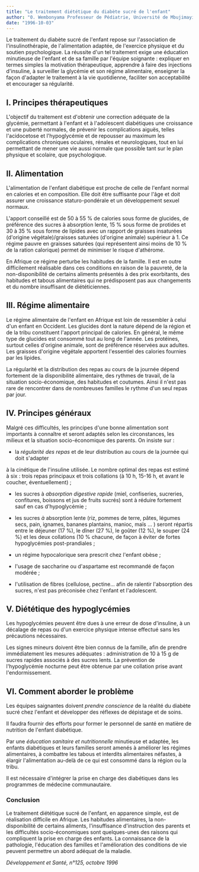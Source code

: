```yaml
---
title: "Le traitement diététique du diabète sucré de l'enfant"
author: "0. Wembonyama Professeur de Pédiatrie, Université de Mbujimayi, Zaïre."
date: "1996-10-03"
---
```


Le traitement du diabète sucré de l'enfant repose sur l'association de l'insulinothérapie, de l'alimentation adaptée, de l'exercice physique et du soutien psychologique. La réussite d'un tel traitement exige une éducation minutieuse de l'enfant et de sa famille par l'équipe soignante : expliquer en termes simples la motivation thérapeutique, apprendre à faire des injections d'insuline, à surveiller la glycémie et son régime alimentaire, enseigner la façon d'adapter le traitement à la vie quotidienne, faciliter son acceptabilité et encourager sa régularité.

## I. Principes thérapeutiques

L'objectif du traitement est d'obtenir une correction adéquate de la glycémie, permettant à l'enfant et à l'adolescent diabétiques une croissance et une puberté normales, de prévenir les complications aiguës, telles l'acidocetose et l'hypoglycémie et de repousser au maximum les complications chroniques oculaires, rénales et neurologiques, tout en lui permettant de mener une vie aussi normale que possible tant sur le plan physique et scolaire, que psychologique.

## II. Alimentation

L'alimentation de l'enfant diabétique est proche de celle de l'enfant normal en calories et en composition. Elle doit être suffisante pour l'âge et doit assurer une croissance staturo-pondérale et un développement sexuel normaux.

L'apport conseillé est de 50 à 55 % de calories sous forme de glucides, de préférence des sucres à absorption lente, 15 % sous forme de protides et 30 à 35 % sous forme de lipides avec un rapport de graisses insaturées (d'origine végétale)/graisses saturées (d'origine animale) supérieur à 1. Ce régime pauvre en graisses saturées (qui représentent ainsi moins de 10 % de la ration calorique) permet de minimiser le risque d'athérome.

En Afrique ce régime perturbe les habitudes de la famille. Il est en outre difficilement réalisable dans ces conditions en raison de la pauvreté, de la non-disponibilité de certains aliments présentés à des prix exorbitants, des habitudes et tabous alimentaires qui ne prédisposent pas aux changements et du nombre insuffisant de diététiciennes.

## III. Régime alimentaire

Le régime alimentaire de l'enfant en Afrique est loin de ressembler à celui d'un enfant en Occident. Les glucides dont la nature dépend de la région et de la tribu constituent l'apport principal de calories. En général, le même type de glucides est consommé tout au long de l'année. Les protéines, surtout celles d'origine animale, sont de préférence réservées aux adultes. Les graisses d'origine végétale apportent l'essentiel des calories fournies par les lipides.

La régularité et la distribution des repas au cours de la journée dépend fortement de la disponibilité alimentaire, des rythmes de travail, de la situation socio-économique, des habitudes et coutumes. Ainsi il n'est pas rare de rencontrer dans de nombreuses familles le rythme d'un seul repas par jour.

## IV. Principes généraux

Malgré ces difficultés, les principes d'une bonne alimentation sont importants à connaître et seront adaptés selon les circonstances, les milieux et la situation socio-économique des parents. On insiste sur :

- la *régularité des repas* et de leur distribution au cours de la journée qui doit s'adapter

à la cinétique de l'insuline utilisée. Le nombre optimal des repas est estimé à six : trois repas principaux et trois collations (à 10 h, 15-16 h, et avant le coucher, éventuellement) ;

- les sucres à *absorption digestive rapide* (miel, confiseries, sucreries, confitures, boissons et jus de fruits sucrés) sont à réduire fortement sauf en cas d'hypoglycémie ;

- les sucres *à* absorption lente (riz, pommes de terre, pâtes, légumes secs, pain, ignames, bananes plantains, manioc, maïs ... ) seront répartis entre le déjeuner (17 %), le dîner (27 %), le goûter (12 %), le souper (24 %) et les deux collations (10 % chacune, de façon à éviter de fortes hypoglycémies post-prandiales ;

- un régime hypocalorique sera prescrit chez l'enfant obèse ;

- l'usage de saccharine ou d'aspartame est recommandé de façon modérée ;

- l'utilisation de fibres (cellulose, pectine... afin de ralentir l'absorption des sucres, n'est pas préconisée chez l'enfant et l'adolescent.

## V. Diététique des hypoglycémies

Les hypoglycémies peuvent être dues à une erreur de dose d'insuline, à un décalage de repas ou d'un exercice physique intense effectué sans les précautions nécessaires.

Les signes mineurs doivent être bien connus de la famille, afin de prendre immédiatement les mesures adéquates : administration de 10 à 15 g de sucres rapides associés à des sucres lents. La prévention de l'hypoglycémie nocturne peut être obtenue par une collation prise avant l'endormissement.

## VI. Comment aborder le problème

Les équipes saignantes doivent *prendre* *conscience* de la réalité du diabète sucré chez l'enfant et développer des réflexes de dépistage et de soins.

Il faudra fournir des efforts pour former le personnel de santé en matière de nutrition de l'enfant diabétique.

Par une *éducation sanitaire et nutritionnelle* minutieuse et adaptée, les enfants diabétiques et leurs familles seront amenés à améliorer les régimes alimentaires, à combattre les tabous et interdits alimentaires néfastes, à élargir l'alimentation au-delà de ce qui est consommé dans la région ou la tribu.

Il est nécessaire d'intégrer la prise en charge des diabétiques dans les programmes de médecine communautaire.

### Conclusion

Le traitement diététique sucré de l'enfant, en apparence simple, est de réalisation difficile en Afrique. Les habitudes alimentaires, la non-disponibilité de certains aliments, l'insuffisance d'instruction des parents et les difficultés socio-économiques sont quelques-unes des raisons qui compliquent la prise en charge des enfants. La connaissance de la pathologie, l'éducation des familles et l'amélioration des conditions de vie peuvent permettre un abord adéquat de la maladie.

*Développement et Santé, n°125, octobre 1996*

